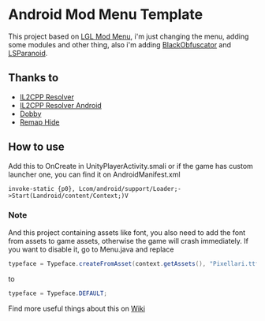 # Android Mod Menu Template

This project based on [LGL Mod Menu](https://github.com/LGLTeam/Android-Mod-Menu/), i'm just changing the menu, adding some modules and other thing, also i'm adding [BlackObfuscator](https://github.com/CodingGay/BlackObfuscator-ASPlugin) and [LSParanoid](https://github.com/LSPosed/LSParanoid).

## Thanks to

- [IL2CPP Resolver](https://github.com/sneakyevil/IL2CPP_Resolver)
- [IL2CPP Resolver Android](https://github.com/KING-UTKARSH/Il2cpp_Resolver_Android)
- [Dobby](https://github.com/jmpews/Dobby/)
- [Remap Hide](https://github.com/reveny/Android-Library-Remap-Hide)

## How to use

Add this to OnCreate in UnityPlayerActivity.smali or if the game has custom launcher one, you can find it on AndroidManifest.xml

```smali
invoke-static {p0}, Lcom/android/support/Loader;->Start(Landroid/content/Context;)V
```

### Note

And this project containing assets like font, you also need to add the font from assets to game assets, otherwise the game will crash immediately. If you want to disable it, go to Menu.java and replace

```java
typeface = Typeface.createFromAsset(context.getAssets(), "Pixellari.ttf");
```

to

```java
typeface = Typeface.DEFAULT;
```

Find more useful things about this on [Wiki](https://github.com/LGLTeam/Android-Mod-Menu/wiki)
